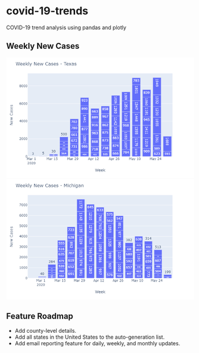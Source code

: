 # covid-19-trends
COVID-19 trend analysis using pandas and plotly

## Weekly New Cases
![Example bar chart: weekly new COVID-19 cases in Texas](weekly-new-cases-texas.png)
![Example bar chart: weekly new COVID-19 cases in Michigan](weekly-new-cases-michigan.png)

## Feature Roadmap
* Add county-level details.
* Add all states in the United States to the auto-generation list.
* Add email reporting feature for daily, weekly, and monthly updates.
